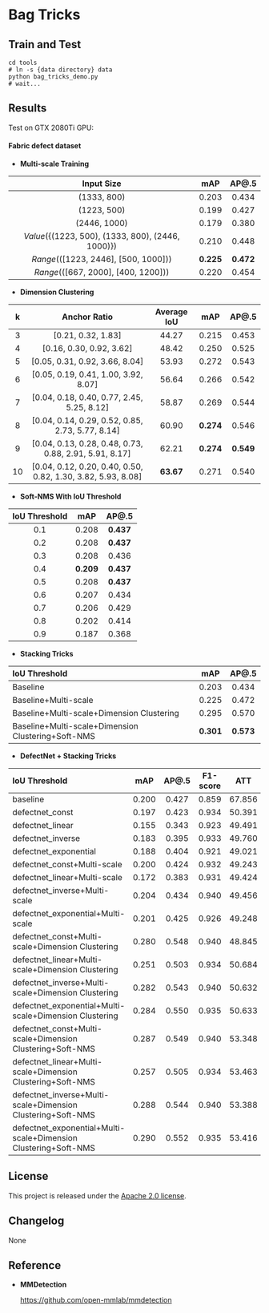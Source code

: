 # Bag Tricks

## Train and Test

    cd tools
    # ln -s {data directory} data 
    python bag_tricks_demo.py
    # wait...

## Results

Test on GTX 2080Ti GPU: 

#### **Fabric defect dataset**

- **Multi-scale Training**

|Input Size            | mAP    | AP@.5   | 
|:------------:|:--------:|:--------:|
|(1333, 800)                         |  0.203 | 0.434 | 
|(1223, 500)                         |  0.199 | 0.427 | 
|(2446, 1000)                        |  0.179 | 0.380 | 
|*Value*({(1223, 500), (1333, 800), (2446, 1000)})| 0.210 | 0.448 |
|*Range*(([1223, 2446], [500, 1000]))| **0.225** | **0.472** |
|*Range*(([667, 2000], [400, 1200]))| 0.220 | 0.454 |

<!-- 
|*Value*({(1223, 500), (1333, 800)})*| 0.213 | 0.447 |
|*Range*(([1223, 1333], [500, 800]))*| 0.220 | 0.455 | 
|*Range*(([612, 1835], [250, 750]))|  |  | 
-->

- **Dimension Clustering**

|k      | Anchor Ratio  |    Average IoU    |     mAP    | AP@.5   | 
|:------------:|:--------:|:--------:|:--------:|:--------:|
|3 | [0.21, 0.32, 1.83]       |     44.27     | 0.215 | 0.453 | 
|4 | [0.16, 0.30, 0.92, 3.62]  | 48.42 | 0.250| 0.525|
|5 | [0.05, 0.31, 0.92, 3.66, 8.04] | 53.93 | 0.272 | 0.543 |
|6 | [0.05, 0.19, 0.41, 1.00, 3.92, 8.07] | 56.64 | 0.266 | 0.542 |
|7 | [0.04, 0.18, 0.40, 0.77, 2.45, 5.25, 8.12] | 58.87 | 0.269 | 0.544 |
|8 | [0.04, 0.14, 0.29, 0.52, 0.85, 2.73, 5.77, 8.14] | 60.90 | **0.274** | 0.546 |
|9 | [0.04, 0.13, 0.28, 0.48, 0.73, 0.88, 2.91, 5.91, 8.17]| 62.21 | **0.274** | **0.549** |
|10| [0.04, 0.12, 0.20, 0.40, 0.50, 0.82, 1.30, 3.82, 5.93, 8.08]| **63.67** | 0.271 | 0.540 |

- **Soft-NMS With IoU Threshold**

|IoU Threshold            | mAP    | AP@.5   | 
|:------------:|:--------:|:--------:|
| 0.1 | 0.208 | **0.437** | 
| 0.2 | 0.208 | **0.437** | 
| 0.3 | 0.208 | 0.436 | 
| 0.4 | **0.209** | **0.437** | 
| 0.5 | 0.208 | **0.437** | 
| 0.6 | 0.207 | 0.434 | 
| 0.7 | 0.206 | 0.429 | 
| 0.8 | 0.202 | 0.414 | 
| 0.9 | 0.187 | 0.368 | 

- **Stacking Tricks**

|IoU Threshold            | mAP    | AP@.5   | 
|:------------|:--------:|:--------:|
| Baseline |   0.203 | 0.434 | 
| Baseline+Multi-scale | 0.225 | 0.472 | 
| Baseline+Multi-scale+Dimension Clustering | 0.295 | 0.570 | 
| Baseline+Multi-scale+Dimension Clustering+Soft-NMS | **0.301** | **0.573** | 

- **DefectNet + Stacking Tricks**

|IoU Threshold            | mAP    | AP@.5   |  F1-score |  ATT | ATT_d | ATT_n |
|:------------|:--------:|:--------:|:--------:|:--------:|:--------:|:--------:|
| baseline |   0.200 | 0.427 | 0.859 | 67.856 | 68.265 | 67.357 |
| defectnet_const |   0.197| 0.423 | 0.934 | 50.391 |69.017 | 27.668 |
| defectnet_linear | 0.155 | 0.343 | 0.923 | 49.491 | 67.712 | 27.261 |
| defectnet_inverse | 0.183 | 0.395 | 0.933 | 49.760 | 68.250 | 27.203 |
| defectnet_exponential | 0.188 | 0.404 | 0.921 | 49.021 | 67.108 | 26.955 |
| defectnet_const+Multi-scale | 0.200 | 0.424 | 0.932 | 49.243 | 67.857 | 26.535 |
| defectnet_linear+Multi-scale |0.172|0.383|0.931|49.424|67.968|26.801|
| defectnet_inverse+Multi-scale |0.204|0.434|0.940|49.456|68.166|26.630|
| defectnet_exponential+Multi-scale | 0.201|0.425|0.926|49.248|67.472|27.014|
| defectnet_const+Multi-scale+Dimension Clustering | 0.280 |0.548|0.940|48.845|67.785|25.739|
| defectnet_linear+Multi-scale+Dimension Clustering | 0.251|0.503|0.934|50.684|70.367|26.670|
| defectnet_inverse+Multi-scale+Dimension Clustering |0.282|0.543|0.940|50.632|70.358|26.567|
| defectnet_exponential+Multi-scale+Dimension Clustering |0.284|0.550|0.935|50.633|70.086|26.901|
| defectnet_const+Multi-scale+Dimension Clustering+Soft-NMS |0.287|0.549|0.940|53.348|76.071|25.625| 
| defectnet_linear+Multi-scale+Dimension Clustering+Soft-NMS | 0.257|0.505|0.934|53.463|76.042|25.917|
| defectnet_inverse+Multi-scale+Dimension Clustering+Soft-NMS | 0.288|0.544|0.940|53.388|76.079|25.705|
| defectnet_exponential+Multi-scale+Dimension Clustering+Soft-NMS | 0.290|0.552|0.935|53.416|75.703|26.227|

## License

This project is released under the [Apache 2.0 license](LICENSE).

## Changelog

None

## Reference

- **MMDetection**

    https://github.com/open-mmlab/mmdetection
